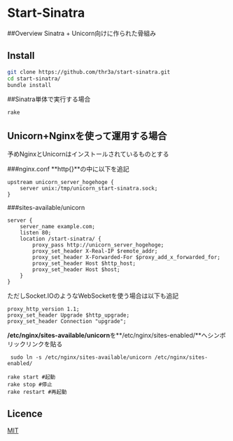 Start-Sinatra
====

##Overview
Sinatra + Unicorn向けに作られた骨組み
## Install

```sh
git clone https://github.com/thr3a/start-sinatra.git
cd start-sinatra/
bundle install
```
##Sinatra単体で実行する場合
```
rake
```
## Unicorn+Nginxを使って運用する場合
予めNginxとUnicornはインストールされているものとする

###nginx.conf
**http{}**の中に以下を追記
```
upstream unicorn_server_hogehoge {
	server unix:/tmp/unicorn_start-sinatra.sock;
}
```
###sites-available/unicorn
```
server {
	server_name example.com;
	listen 80;
	location /start-sinatra/ {
		proxy_pass http://unicorn_server_hogehoge;
		proxy_set_header X-Real-IP $remote_addr;
		proxy_set_header X-Forwarded-For $proxy_add_x_forwarded_for;
		proxy_set_header Host $http_host;
		proxy_set_header Host $host;
	}
}
```
ただしSocket.IOのようなWebSocketを使う場合は以下も追記
```
proxy_http_version 1.1;
proxy_set_header Upgrade $http_upgrade;
proxy_set_header Connection "upgrade";
```


**/etc/nginx/sites-available/unicorn**を**/etc/nginx/sites-enabled/**へシンボリックリンクを貼る
```
 sudo ln -s /etc/nginx/sites-available/unicorn /etc/nginx/sites-enabled/
```
```
rake start #起動
rake stop #停止
rake restart #再起動
```
## Licence

[MIT](http://opensource.org/licenses/mit-license.php)